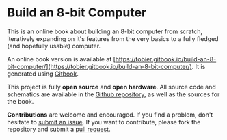 # Build an 8-bit Computer

This is an online book about building an 8-bit computer from scratch, iteratively expanding on it's features from the very basics to a fully fledged \(and hopefully usable\) computer.

An online book version is available at [https://tobier.gitbook.io/build-an-8-bit-computer/](https://tobier.gitbook.io/build-an-8-bit-computer/). It is generated using [Gitbook](https://www.gitbook.com/).

This project is fully **open source** and **open hardware**. All source code and schematics are available in the [Github repository](https://github.com/tobier/build-an-8-bit-computer), as well as the sources for the book.

**Contributions** are welcome and encouraged. If you find a problem, don't hesitate to [submit an issue](https://github.com/tobier/build-an-8-bit-computer/issues). If you want to contribute, please fork the repository and submit a [pull request](https://github.com/tobier/build-an-8-bit-computer/pulls).
